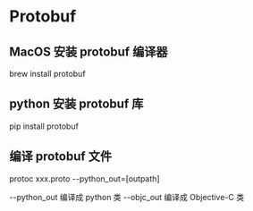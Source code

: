 # Protobuf 

## MacOS 安装 protobuf 编译器
brew install protobuf

## python 安装 protobuf 库
pip install protobuf

## 编译 protobuf 文件
protoc xxx.proto --python_out=[outpath]

--python_out        编译成 python 类
--objc_out          编译成 Objective-C 类
